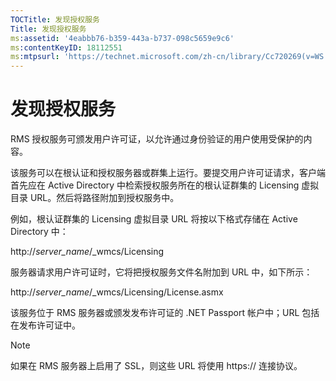 ```yaml
---
TOCTitle: 发现授权服务
Title: 发现授权服务
ms:assetid: '4eabbb76-b359-443a-b737-098c5659e9c6'
ms:contentKeyID: 18112551
ms:mtpsurl: 'https://technet.microsoft.com/zh-cn/library/Cc720269(v=WS.10)'
---
```


发现授权服务
============

RMS 授权服务可颁发用户许可证，以允许通过身份验证的用户使用受保护的内容。

该服务可以在根认证和授权服务器或群集上运行。要提交用户许可证请求，客户端首先应在 Active Directory 中检索授权服务所在的根认证群集的 Licensing 虚拟目录 URL。然后将路径附加到授权服务中。

例如，根认证群集的 Licensing 虚拟目录 URL 将按以下格式存储在 Active Directory 中：

http://*server\_name*/\_wmcs/Licensing

服务器请求用户许可证时，它将把授权服务文件名附加到 URL 中，如下所示：

http://*server\_name*/\_wmcs/Licensing/License.asmx

该服务位于 RMS 服务器或颁发发布许可证的 .NET Passport 帐户中；URL 包括在发布许可证中。

> [!NOTE]  
> 如果在 RMS 服务器上启用了 SSL，则这些 URL 将使用 https:// 连接协议。  
